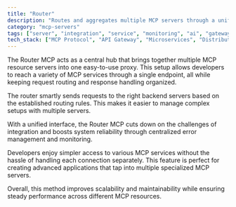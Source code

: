 ```yaml
---
title: "Router"
description: "Routes and aggregates multiple MCP servers through a unified proxy for centralized access and request management."
category: "mcp-servers"
tags: ["server", "integration", "service", "monitoring", "ai", "gateway", "request management", "proxy"]
tech_stack: ["MCP Protocol", "API Gateway", "Microservices", "Distributed Systems", "Routing"]
---
```


The Router MCP acts as a central hub that brings together multiple MCP resource servers into one easy-to-use proxy. This setup allows developers to reach a variety of MCP services through a single endpoint, all while keeping request routing and response handling organized.

The router smartly sends requests to the right backend servers based on the established routing rules. This makes it easier to manage complex setups with multiple servers.

With a unified interface, the Router MCP cuts down on the challenges of integration and boosts system reliability through centralized error management and monitoring.

Developers enjoy simpler access to various MCP services without the hassle of handling each connection separately. This feature is perfect for creating advanced applications that tap into multiple specialized MCP servers.

Overall, this method improves scalability and maintainability while ensuring steady performance across different MCP resources.